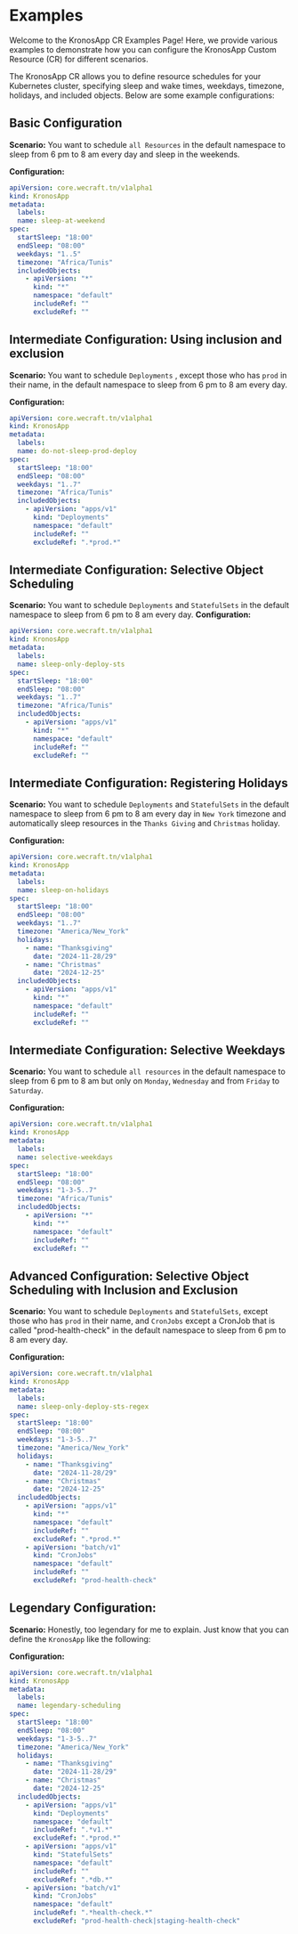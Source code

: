 # Examples
Welcome to the KronosApp CR Examples Page! Here, we provide various examples to demonstrate how you can configure the KronosApp Custom Resource (CR) for different scenarios. 

The KronosApp CR allows you to define resource schedules for your Kubernetes cluster, specifying sleep and wake times, weekdays, timezone, holidays, and included objects. Below are some example configurations:

## Basic Configuration
**Scenario:** You want to schedule `all Resources` in the default namespace to sleep from 6 pm to 8 am every day and sleep in the weekends.

**Configuration:**
```yaml
apiVersion: core.wecraft.tn/v1alpha1
kind: KronosApp
metadata:
  labels:
  name: sleep-at-weekend
spec:
  startSleep: "18:00"
  endSleep: "08:00"
  weekdays: "1..5"
  timezone: "Africa/Tunis"
  includedObjects: 
    - apiVersion: "*"
      kind: "*"
      namespace: "default"
      includeRef: ""
      excludeRef: ""
```

## Intermediate Configuration: Using inclusion and exclusion
**Scenario:** You want to schedule `Deployments` , except those who has `prod` in their name, in the default namespace to sleep from 6 pm to 8 am every day.

**Configuration:**
```yaml
apiVersion: core.wecraft.tn/v1alpha1
kind: KronosApp
metadata:
  labels:
  name: do-not-sleep-prod-deploy
spec:
  startSleep: "18:00"
  endSleep: "08:00"
  weekdays: "1..7"
  timezone: "Africa/Tunis"
  includedObjects: 
    - apiVersion: "apps/v1"
      kind: "Deployments"
      namespace: "default"
      includeRef: ""
      excludeRef: ".*prod.*"
```

## Intermediate Configuration: Selective Object Scheduling
**Scenario:** You want to schedule `Deployments` and `StatefulSets` in the default namespace to sleep from 6 pm to 8 am every day.
**Configuration:**
```yaml
apiVersion: core.wecraft.tn/v1alpha1
kind: KronosApp
metadata:
  labels:
  name: sleep-only-deploy-sts
spec:
  startSleep: "18:00"
  endSleep: "08:00"
  weekdays: "1..7"
  timezone: "Africa/Tunis"
  includedObjects: 
    - apiVersion: "apps/v1"
      kind: "*"
      namespace: "default"
      includeRef: ""
      excludeRef: ""
```
## Intermediate Configuration: Registering Holidays
**Scenario:** You want to schedule `Deployments` and `StatefulSets` in the default namespace to sleep from 6 pm to 8 am every day in `New York` timezone and automatically sleep resources in the `Thanks Giving` and `Christmas` holiday.

**Configuration:**
```yaml
apiVersion: core.wecraft.tn/v1alpha1
kind: KronosApp
metadata:
  labels:
  name: sleep-on-holidays
spec:
  startSleep: "18:00"
  endSleep: "08:00"
  weekdays: "1..7"
  timezone: "America/New_York"
  holidays:
    - name: "Thanksgiving"
      date: "2024-11-28/29"
    - name: "Christmas"
      date: "2024-12-25"
  includedObjects: 
    - apiVersion: "apps/v1"
      kind: "*"
      namespace: "default"
      includeRef: ""
      excludeRef: ""
```

## Intermediate Configuration: Selective Weekdays
**Scenario:** You want to schedule `all resources` in the default namespace to sleep from 6 pm to 8 am but only on `Monday`, `Wednesday` and from `Friday` to `Saturday`.

**Configuration:**
```yaml
apiVersion: core.wecraft.tn/v1alpha1
kind: KronosApp
metadata:
  labels:
  name: selective-weekdays
spec:
  startSleep: "18:00"
  endSleep: "08:00"
  weekdays: "1-3-5..7"
  timezone: "Africa/Tunis"
  includedObjects: 
    - apiVersion: "*"
      kind: "*"
      namespace: "default"
      includeRef: ""
      excludeRef: ""
```

## Advanced Configuration: Selective Object Scheduling with Inclusion and Exclusion
**Scenario:** You want to schedule `Deployments` and `StatefulSets`, except those who has `prod` in their name, and `CronJobs` except a CronJob that is called "prod-health-check" in the default namespace to sleep from 6 pm to 8 am every day.

**Configuration:**
```yaml
apiVersion: core.wecraft.tn/v1alpha1
kind: KronosApp
metadata:
  labels:
  name: sleep-only-deploy-sts-regex
spec:
  startSleep: "18:00"
  endSleep: "08:00"
  weekdays: "1-3-5..7"
  timezone: "America/New_York"
  holidays:
    - name: "Thanksgiving"
      date: "2024-11-28/29"
    - name: "Christmas"
      date: "2024-12-25"
  includedObjects: 
    - apiVersion: "apps/v1"
      kind: "*"
      namespace: "default"
      includeRef: ""
      excludeRef: ".*prod.*"
    - apiVersion: "batch/v1"
      kind: "CronJobs"
      namespace: "default"
      includeRef: ""
      excludeRef: "prod-health-check"
```

## Legendary Configuration: 
**Scenario:** Honestly, too legendary for me to explain. Just know that you can define the `KronosApp` like the following:

**Configuration:**
```yaml
apiVersion: core.wecraft.tn/v1alpha1
kind: KronosApp
metadata:
  labels:
  name: legendary-scheduling
spec:
  startSleep: "18:00"
  endSleep: "08:00"
  weekdays: "1-3-5..7"
  timezone: "America/New_York"
  holidays:
    - name: "Thanksgiving"
      date: "2024-11-28/29"
    - name: "Christmas"
      date: "2024-12-25"
  includedObjects: 
    - apiVersion: "apps/v1"
      kind: "Deployments"
      namespace: "default"
      includeRef: ".*v1.*"
      excludeRef: ".*prod.*"
    - apiVersion: "apps/v1"
      kind: "StatefulSets"
      namespace: "default"
      includeRef: ""
      excludeRef: ".*db.*"
    - apiVersion: "batch/v1"
      kind: "CronJobs"
      namespace: "default"
      includeRef: ".*health-check.*"
      excludeRef: "prod-health-check|staging-health-check"
```